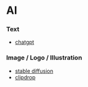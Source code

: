 # AI

### Text
- [chatgpt](https://chatgpt.com/)

### Image / Logo / Illustration
- [stable diffusion](https://stability.ai/)
- [clipdrop](https://clipdrop.co/)


